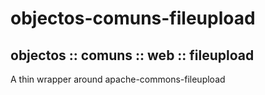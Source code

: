 # objectos-comuns-fileupload

## objectos :: comuns :: web :: fileupload

A thin wrapper around apache-commons-fileupload 